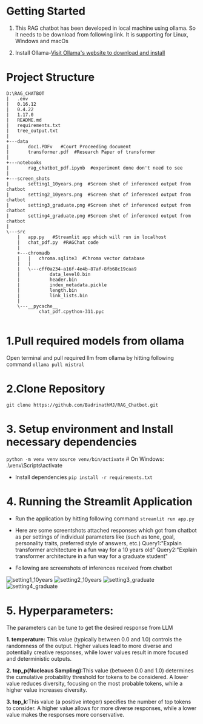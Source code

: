 # **Getting Started**
1. This RAG chatbot has been developed in local machine using ollama. So it needs to be download from following link. 
It is supporting for Linux, Windows and macOs

2. Install Ollama-[Visit Ollama's website to download and install](https://ollama.com/)

# **Project Structure**
```
D:\RAG_CHATBOT
|   .env
|   0.16.12
|   0.4.22
|   1.17.0
|   README.md
|   requirements.txt  
|   tree_output.txt
|   
+---data
|       doc1.PDFv   #Court Proceeding document
|       transformer.pdf  #Research Paper of transformer
|       
+---notebooks
|       rag_chatbot_pdf.ipynb  #experiment done don't need to see
|       
+---screen_shots
|       setting1_10years.png  #Screen shot of inferenced output from chatbot
|       setting2_10years.png  #Screen shot of inferenced output from chatbot
|       setting3_graduate.png #Screen shot of inferenced output from chatbot
|       setting4_graduate.png #Screen shot of inferenced output from chatbot
|       
\---src
    |   app.py   #Streamlit app which will run in localhost
    |   chat_pdf.py  #RAGChat code 
    |   
    +---chromadb
    |   |   chroma.sqlite3  #Chroma vector database
    |   |   
    |   \---cff0a234-a16f-4e4b-87af-8fb68c19caa9
    |           data_level0.bin
    |           header.bin
    |           index_metadata.pickle
    |           length.bin
    |           link_lists.bin
    |           
    \---__pycache__
            chat_pdf.cpython-311.pyc
            
```


# 1.Pull required models from ollama
  Open terminal and pull required llm from ollama by hitting following command
  `ollama pull mistral`

# 2.Clone Repository
  `git clone https://github.com/BadrinathMJ/RAG_Chatbot.git`

# 3. Setup environment and Install necessary dependencies
  `python -m venv venv`
  `source venv/bin/activate`  # On Windows: .\venv\Scripts\activate
  * Install dependencies
  `pip install -r requirements.txt`

# 4. Running the Streamlit Application
   * Run the application by hitting following command
  `streamlit run app.py`

  * Here are some screentshots attached responses which got from chatbot as per settings of individual parameters like (such as tone, goal, personality traits, preferred style of answers, etc.)
  Query1:"Explain transformer architecture in a fun way for a 10 years old"
  Query2:"Explain transformer architecture in a fun way for a graduate student"

  * Following are screenshots of inferences received from chatbot

  ![setting1_10years]("screen_shots\setting1_10years.png")
  ![setting2_10years]("screen_shots\setting2_10years.png")
  ![setting3_graduate]("screen_shots\setting3_graduate.png")
  ![setting4_graduate]("screen_shots\setting4_graduate.png")


# 5. Hyperparameters:
The parameters can be tune to get the desired response from LLM

  **1. temperature:** This value (typically between 0.0 and 1.0) controls the randomness of the output. Higher values lead to more diverse and potentially creative responses, while lower values result in more focused and deterministic outputs. 

  **2. top_p(Nucleaus Sampling)**:This value (between 0.0 and 1.0) determines the cumulative probability threshold for tokens to be considered. A lower value reduces diversity, focusing on the most probable tokens, while a higher value increases diversity. 

  **3. top_k**:This value (a positive integer) specifies the number of top tokens to consider. A higher value allows for more diverse responses, while a lower value makes the responses more conservative. 


